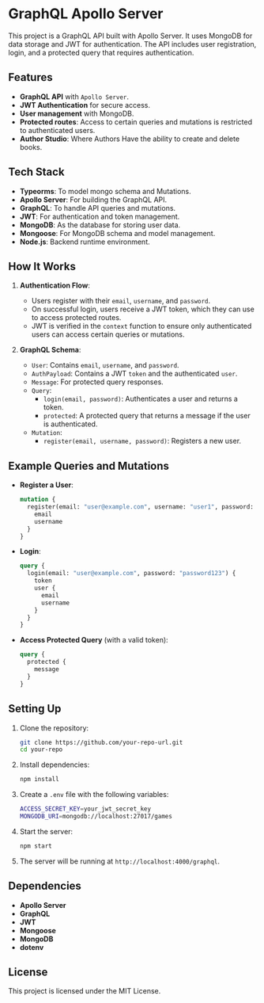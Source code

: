 # GraphQL Apollo Server
This project is a GraphQL API built with Apollo Server. It uses MongoDB for data storage and JWT for authentication. The API includes user registration, login, and a protected query that requires authentication.

## Features
- **GraphQL API** with `Apollo Server`.
- **JWT Authentication** for secure access.
- **User management** with MongoDB.
- **Protected routes**: Access to certain queries and mutations is restricted to authenticated users.
- **Author Studio**: Where Authors Have the ability to create and delete books.

## Tech Stack
- **Typeorms**: To model mongo schema and Mutations.
- **Apollo Server**: For building the GraphQL API.
- **GraphQL**: To handle API queries and mutations.
- **JWT**: For authentication and token management.
- **MongoDB**: As the database for storing user data.
- **Mongoose**: For MongoDB schema and model management.
- **Node.js**: Backend runtime environment.

## How It Works

1. **Authentication Flow**:
    - Users register with their `email`, `username`, and `password`.
    - On successful login, users receive a JWT token, which they can use to access protected routes.
    - JWT is verified in the `context` function to ensure only authenticated users can access certain queries or mutations.

2. **GraphQL Schema**:
    - `User`: Contains `email`, `username`, and `password`.
    - `AuthPayload`: Contains a JWT `token` and the authenticated `user`.
    - `Message`: For protected query responses.
    - `Query`:
      - `login(email, password)`: Authenticates a user and returns a token.
      - `protected`: A protected query that returns a message if the user is authenticated.
    - `Mutation`:
      - `register(email, username, password)`: Registers a new user.

## Example Queries and Mutations

- **Register a User**:
    ```graphql
    mutation {
      register(email: "user@example.com", username: "user1", password: "password123") {
        email
        username
      }
    }
    ```

- **Login**:
    ```graphql
    query {
      login(email: "user@example.com", password: "password123") {
        token
        user {
          email
          username
        }
      }
    }
    ```

- **Access Protected Query** (with a valid token):
    ```graphql
    query {
      protected {
        message
      }
    }
    ```

## Setting Up

1. Clone the repository:
    ```bash
    git clone https://github.com/your-repo-url.git
    cd your-repo
    ```

2. Install dependencies:
    ```bash
    npm install
    ```

3. Create a `.env` file with the following variables:
    ```bash
    ACCESS_SECRET_KEY=your_jwt_secret_key
    MONGODB_URI=mongodb://localhost:27017/games
    ```

4. Start the server:
    ```bash
    npm start
    ```

5. The server will be running at `http://localhost:4000/graphql`.

## Dependencies

- **Apollo Server**
- **GraphQL**
- **JWT**
- **Mongoose**
- **MongoDB**
- **dotenv**

## License
This project is licensed under the MIT License.
